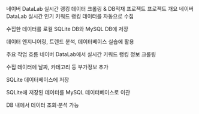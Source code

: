 네이버 DataLab 실시간 랭킹 데이터 크롤링 & DB적재 프로젝트
프로젝트 개요
네이버 DataLab 실시간 인기 키워드 랭킹 데이터를 자동으로 수집

수집한 데이터를 로컬 SQLite DB와 MySQL DB에 저장

데이터 엔지니어링, 트렌드 분석, 데이터베이스 실습에 활용

주요 작업 흐름
네이버 DataLab에서 실시간 키워드 랭킹 정보 크롤링

수집 데이터에 날짜, 카테고리 등 부가정보 추가

SQLite 데이터베이스에 저장

SQLite에 저장된 데이터를 MySQL 데이터베이스로 이관

DB 내에서 데이터 조회·분석 가능
